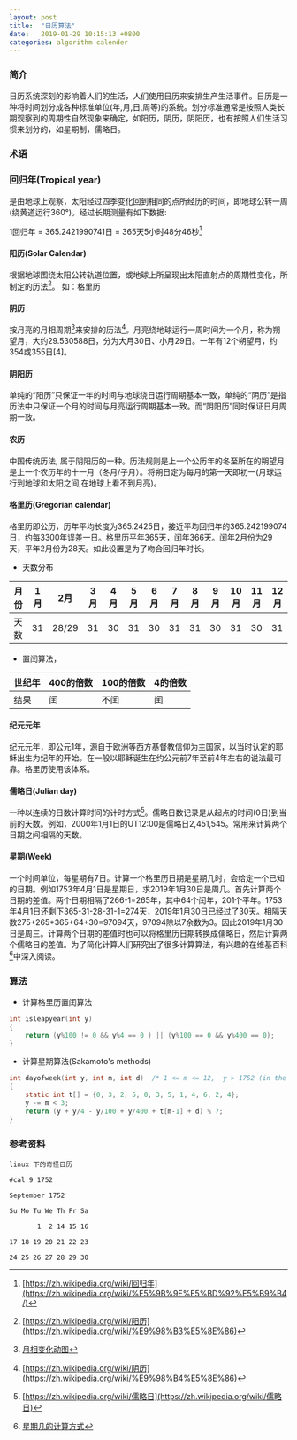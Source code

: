 ```yaml
---
layout: post
title:  "日历算法"
date:   2019-01-29 10:15:13 +0800
categories: algorithm calender
---
```


### 简介
日历系统深刻的影响着人们的生活，人们使用日历来安排生产生活事件。日历是一种将时间划分成各种标准单位(年,月,日,周等)的系统。划分标准通常是按照人类长期观察到的周期性自然现象来确定，如阳历，阴历，阴阳历，也有按照人们生活习惯来划分的，如星期制，儒略日。

### 术语
### 回归年(Tropical year)
是由地球上观察，太阳经过四季变化回到相同的点所经历的时间，即地球公转一周(绕黄道运行360°)。经过长期测量有如下数据:

1回归年 = 365.2421990741日 = 365天5小时48分46秒[^1]

#### 阳历(Solar Calendar)
根据地球围绕太阳公转轨道位置，或地球上所呈现出太阳直射点的周期性变化，所制定的历法[^2]。 如：格里历

#### 阴历
按月亮的月相周期[^3]来安排的历法[^4]。月亮绕地球运行一周时间为一个月，称为朔望月，大约29.530588日，分为大月30日、小月29日。一年有12个朔望月，约354或355日[4]。

#### 阴阳历

单纯的“阳历”只保证一年的时间与地球绕日运行周期基本一致，单纯的“阴历”是指历法中只保证一个月的时间与月亮运行周期基本一致。而“阴阳历”同时保证日月周期一致。

#### 农历
中国传统历法, 属于阴阳历的一种。历法规则是上一个公历年的冬至所在的朔望月是上一个农历年的十一月（冬月/子月）。将朔日定为每月的第一天即初一(月球运行到地球和太阳之间,在地球上看不到月亮)。

#### 格里历(Gregorian calendar)
格里历即公历，历年平均长度为365.2425日，接近平均回归年的365.242199074日，约每3300年误差一日。格里历平年365天，闰年366天。闰年2月份为29天，平年2月份为28天。如此设置是为了吻合回归年时长。

- 天数分布

| 月份| 1月|	2月 | 3月| 4月| 5月| 6月| 7月| 8月| 9月| 10月 | 11月 |12月|
| -- | -- | -- | -- | -- | -- | -- | -- | -- | -- | -- | -- | -- |
| 天数| 31| 28/29 | 31| 30| 31| 30| 31|	31| 30| 31| 30| 31|

- 置闰算法，

|世纪年|400的倍数|100的倍数|4的倍数|
| -- | -- | -- |-- |
| 结果 |	闰	| 不闰	| 闰 |

#### 纪元元年
纪元元年，即公元1年，源自于欧洲等西方基督教信仰为主国家，以当时认定的耶稣出生为纪年的开始。在一般以耶稣诞生在约公元前7年至前4年左右的说法最可靠。格里历使用该体系。

#### 儒略日(Julian day)
一种以连续的日数计算时间的计时方式[^5]。儒略日数记录是从起点的时间(0日)到当前的天数。例如，2000年1月1日的UT12:00是儒略日2,451,545。常用来计算两个日期之间相隔的天数。

#### 星期(Week)
一个时间单位，每星期有7日。计算一个格里历日期是星期几时，会给定一个已知的日期。例如1753年4月1日是星期日，求2019年1月30日是周几。首先计算两个日期的差值。两个日期相隔了266-1=265年，其中64个闰年，201个平年。1753年4月1日还剩下365-31-28-31-1=274天，2019年1月30日已经过了30天。相隔天数275+265*365+64+30=97094天，97094除以7余数为3。因此2019年1月30日是周三。计算两个日期的差值时也可以将格里历日期转换成儒略日，然后计算两个儒略日的差值。为了简化计算人们研究出了很多计算算法，有兴趣的在维基百科[^6]中深入阅读。

### 算法
- 计算格里历置闰算法
```c
int isleapyear(int y)
{
    return (y%100 != 0 && y%4 == 0 ) || (y%100 == 0 && y%400 == 0);
}
```

- 计算星期算法(Sakamoto's methods)
```c
int dayofweek(int y, int m, int d)	/* 1 <= m <= 12,  y > 1752 (in the U.K.) */
{
    static int t[] = {0, 3, 2, 5, 0, 3, 5, 1, 4, 6, 2, 4};
    y -= m < 3;
    return (y + y/4 - y/100 + y/400 + t[m-1] + d) % 7;
}
```

### 参考资料
[^1]: [https://zh.wikipedia.org/wiki/回归年](https://zh.wikipedia.org/wiki/%E5%9B%9E%E5%BD%92%E5%B9%B4/)
[^2]: [https://zh.wikipedia.org/wiki/阳历](https://zh.wikipedia.org/wiki/%E9%98%B3%E5%8E%86)
[^3]: [月相变化动图](https://en.wikipedia.org/wiki/Lunar_month#/media/File:Lunar_libration_with_phase_Oct_2007_450px.gif)
[^4]: [https://zh.wikipedia.org/wiki/阴历](https://zh.wikipedia.org/wiki/%E9%98%B4%E5%8E%86)
[^5]: [https://zh.wikipedia.org/wiki/儒略日](https://zh.wikipedia.org/wiki/儒略日)
[^6]: [星期几的计算方式](https://en.wikipedia.org/wiki/Determination_of_the_day_of_the_week)



```
linux 下的奇怪日历

#cal 9 1752

September 1752

Su Mo Tu We Th Fr Sa

       1  2 14 15 16

17 18 19 20 21 22 23

24 25 26 27 28 29 30

```
